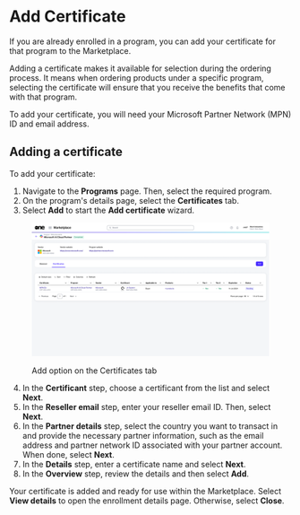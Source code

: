 # Add Certificate

If you are already enrolled in a program, you can add your certificate for that program to the Marketplace.&#x20;

Adding a certificate makes it available for selection during the ordering process. It means when ordering products under a specific program, selecting the certificate will ensure that you receive the benefits that come with that program.

To add your certificate, you will need your Microsoft Partner Network (MPN) ID and email address.&#x20;

## Adding a certificate

To add your certificate:&#x20;

1. Navigate to the **Programs** page. Then, select the required program.&#x20;
2. On the program's details page, select the **Certificates** tab.&#x20;
3. Select **Add** to start the **Add certificate** wizard.

<figure><img src="../../../.gitbook/assets/add_certificate.png" alt=""><figcaption><p>Add option on the Certificates tab</p></figcaption></figure>

4. In the **Certificant** step, choose a certificant from the list and select **Next**.
5. In the **Reseller email** step, enter your reseller email ID. Then, select **Next**.
6. In the **Partner details** step, select the country you want to transact in and provide the necessary partner information, such as the email address and partner network ID associated with your partner account. When done, select **Next**.&#x20;
7. In the **Details** step, enter a certificate name and select **Next**.&#x20;
8. In the **Overview** step, review the details and then select **Add**.

Your certificate is added and ready for use within the Marketplace. Select **View details** to open the enrollment details page. Otherwise, select **Close**.
